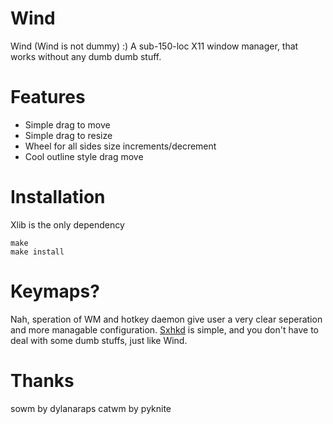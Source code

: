 # Wind
Wind (Wind is not dummy) :)
A sub-150-loc X11 window manager, that works without any dumb dumb stuff.

# Features
 - Simple drag to move
 - Simple drag to resize
 - Wheel for all sides size increments/decrement
 - Cool outline style drag move

# Installation
Xlib is the only dependency
```
make 
make install
```

# Keymaps?
Nah, speration of WM and hotkey daemon give user a very clear seperation and more managable configuration. [Sxhkd](https://github.com/baskerville/sxhkd) is simple, and you don't have to deal with some dumb stuffs, just like Wind. 

# Thanks 
sowm by dylanaraps
catwm by pyknite
